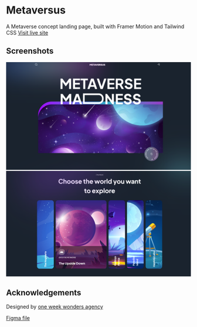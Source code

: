 
# Metaversus

A Metaverse concept landing page, built with Framer Motion and Tailwind CSS
[Visit live site](https://metaversus-rosy.vercel.app/)

## Screenshots

![App Screenshot](https://github.com/oolaoluwatobi/metaversus/blob/main/meraversus.png)
![App Screenshot](https://github.com/oolaoluwatobi/metaversus/blob/main/metaversus%202.png)

## Acknowledgements
Designed by [one week wonders agency](https://www.oneweekwonders.com/)

[Figma file](https://www.figma.com/file/EyzNoOFak1Nb1bBx9ZKI7E/Modern-UI%2FUX-Framer-Motion?t=U27Izw4pXMDE1r3r-0)

